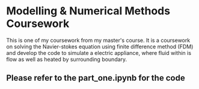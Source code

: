 # Modelling & Numerical Methods Coursework

This is one of my coursework from my master's course. It is a coursework on solving the Navier-stokes equation using finite difference method (FDM) and develop the code to simulate a electric appliance, where fluid within is flow as well as heated by surrounding boundary.

## Please refer to the part_one.ipynb for the code
